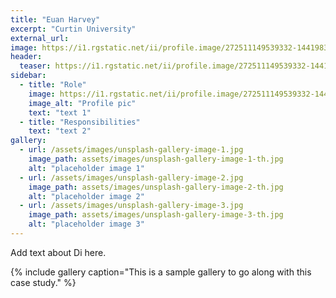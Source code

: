 ```yaml
---
title: "Euan Harvey"
excerpt: "Curtin University"
external_url: 
image: https://i1.rgstatic.net/ii/profile.image/272511149539332-1441983129393_Q512/Euan-Harvey.jpg
header:
  teaser: https://i1.rgstatic.net/ii/profile.image/272511149539332-1441983129393_Q512/Euan-Harvey.jpg
sidebar:
  - title: "Role"
    image: https://i1.rgstatic.net/ii/profile.image/272511149539332-1441983129393_Q512/Euan-Harvey.jpg
    image_alt: "Profile pic"
    text: "text 1"
  - title: "Responsibilities"
    text: "text 2"
gallery:
  - url: /assets/images/unsplash-gallery-image-1.jpg
    image_path: assets/images/unsplash-gallery-image-1-th.jpg
    alt: "placeholder image 1"
  - url: /assets/images/unsplash-gallery-image-2.jpg
    image_path: assets/images/unsplash-gallery-image-2-th.jpg
    alt: "placeholder image 2"
  - url: /assets/images/unsplash-gallery-image-3.jpg
    image_path: assets/images/unsplash-gallery-image-3-th.jpg
    alt: "placeholder image 3"
---
```


Add text about Di here.

{% include gallery caption="This is a sample gallery to go along with this case study." %}
